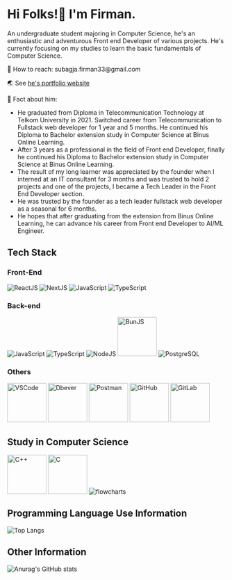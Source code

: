 <!-- <img src="github-banner-v2.png" alt="banner" style="border-radius: 25px;"/> -->

# Hi Folks!👋 I'm Firman.
<p>
	An undergraduate student majoring in Computer Science, he's an enthusiastic and adventurous Front end Developer of various projects. He's currently focusing on my studies to learn the basic fundamentals of Computer Science.
</p>

<p>📩 How to reach: subagja.firman33@gmail.com</p>
<p>🌏 See <a href="https://firman-portfolio-steel.vercel.app">he's portfolio website</a></p>
<p>🧠 Fact about him:</p>
<ul>
	<li>He graduated from Diploma in Telecommunication Technology at Telkom University in 2021. Switched career from Telecommunication to Fullstack web developer for 1 year and 5 months.
He continued his Diploma to Bachelor extension study in Computer Science at Binus Online Learning.</li>
	<li>After 3 years as a professional in the field of Front end Developer, finally he continued his Diploma to Bachelor extension study in Computer Science at Binus Online Learning.</li>
<!-- 	<li>Switched career from Telecommunication to Fullstack web developer for 1 year and 5 months.</li> -->
	<li>The result of my long learner was appreciated by the founder when I interned at an IT consultant for 3 months and was trusted to hold 2 projects and one of the projects, I became a Tech Leader in the Front End Developer section.</li>
	<li>He was trusted by the founder as a tech leader fullstack web developer as a seasonal for 6 months.</li>
	<li>He hopes that after graduating from the extension from Binus Online Learning, he can advance his career from Front end Developer to AI/ML Engineer.</li>
</ul>

## Tech Stack

### Front-End
<div class="display: flex;">
	<img src="https://img.icons8.com/?size=100&id=NfbyHexzVEDk&format=png&color=000000" alt="ReactJS"/>
	<img src="https://img.icons8.com/?size=100&id=MWiBjkuHeMVq&format=png&color=000000" alt="NextJS"/>
	<img src="https://img.icons8.com/?size=100&id=108784&format=png&color=000000" alt="JavaScript"/>
	<img src="https://img.icons8.com/?size=100&id=uJM6fQYqDaZK&format=png&color=000000" alt="TypeScript"/>
</div>

### Back-end
<div class="display: flex;">
	<div class="display: flex;">
		<img src="https://img.icons8.com/?size=100&id=108784&format=png&color=000000" alt="JavaScript"/>
		<img src="https://img.icons8.com/?size=100&id=uJM6fQYqDaZK&format=png&color=000000" alt="TypeScript"/>
		<img src="https://img.icons8.com/?size=100&id=54087&format=png&color=000000" alt="NodeJS"/>
		<img src="https://icon.icepanel.io/Technology/svg/Bun.svg" alt="BunJS" style="width: 90px; height: auto"/>
		<img src="https://img.icons8.com/?size=100&id=38561&format=png&color=000000" alt="PostgreSQL"/>
	</div>
<!-- 	<h4>Or</h4>
	<div class="display: flex;">
		<img src="https://img.icons8.com/?size=100&id=uJM6fQYqDaZK&format=png&color=000000" alt="TypeScript"/>
		<img src="https://icon.icepanel.io/Technology/svg/Bun.svg" alt="BunJS" width="10%"/>
		<img src="https://img.icons8.com/?size=100&id=38561&format=png&color=000000" alt="PostgreSQL"/>
	</div> -->
</div>

### Others
<div class="display: flex;">
	<img src="https://github.com/user-attachments/assets/5a0f1dd4-a0df-4b8c-abd6-724d3aac3a32" style="width: 90px;height: auto" alt="VSCode"/>
	<img src="https://github.com/user-attachments/assets/1f29d57b-2c58-4bcd-a1b7-c9cd5e52ee92" style="width: 90px;height: auto;" alt="Dbever"/>
	<img src="https://github.com/user-attachments/assets/9c93aa74-53d1-4889-988d-5e43bd902cb0" style="width: 90px;height: auto;" alt="Postman"/>
	<img src="https://github.com/user-attachments/assets/08b1f478-6f61-40ad-8eb5-c3c815b488fd" style="width: 90px;height: auto;" alt="GitHub"/>
	<img src="https://github.com/user-attachments/assets/b831b0ee-3a3c-405a-b956-1e269a20fbe0" style="width: 90px;height: auto;" alt="GitLab"/>
</div>


## Study in Computer Science
<div class="display: flex;">
	<img src="https://github.com/user-attachments/assets/dc968d41-894b-4de7-8e57-03cff6cda653" style="width: 90px;height: auto" alt="C++"/>
	<img src="https://github.com/user-attachments/assets/5ee79d71-ce58-4fa8-9aeb-4dd570117750" style="width: 90px;height: auto;" alt="C"/>
	<img src="https://img.icons8.com/?size=100&id=9sb4Tguermmj&format=png&color=000000" alt="flowcharts"/>
</div>




## Programming Language Use Information

<!-- <div class="display: flex;">
	<img src="https://img.icons8.com/?size=100&id=108784&format=png&color=000000" alt="JavaScript"/>
	<img src="https://img.icons8.com/?size=100&id=uJM6fQYqDaZK&format=png&color=000000" alt="TypeScript"/>
	<img src="https://img.icons8.com/?size=100&id=TpULddJc4gTh&format=png&color=000000" alt="C++"/>
</div>

<div>
	<p>For 2-3 years now I have been learning several programming languages. Here we can see what I often use hahaha 🙃.</p>
</div>
-->

![Top Langs](https://github-readme-stats.vercel.app/api/top-langs/?username=firmansubagjaa&layout=compact)

## Other Information

![Anurag's GitHub stats](https://github-readme-stats.vercel.app/api?username=firmansubagjaa&show_icons=true)

